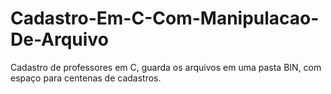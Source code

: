 # Cadastro-Em-C-Com-Manipulacao-De-Arquivo
Cadastro de professores em C, guarda os arquivos em uma pasta BIN, com espaço para centenas de cadastros.
